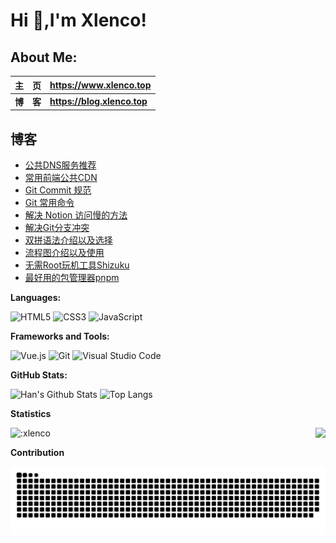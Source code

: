# Hi  👋,I'm Xlenco!


## About Me:

|   主&emsp;页   | <https://www.xlenco.top>                                      |
| :------------: | :------------------------------------------------------- |
| **博&emsp;客** | **<https://blog.xlenco.top>**                            |

## 博客

<!--START_SECTION:feed-->
* [公共DNS服务推荐](https:&#x2F;&#x2F;blog.xlenco.top&#x2F;2024&#x2F;public-dns-recommendations)
* [常用前端公共CDN](https:&#x2F;&#x2F;blog.xlenco.top&#x2F;2023&#x2F;public-cdn)
* [Git Commit 规范](https:&#x2F;&#x2F;blog.xlenco.top&#x2F;2025&#x2F;git-commit)
* [Git 常用命令](https:&#x2F;&#x2F;blog.xlenco.top&#x2F;2025&#x2F;git-common-commands)
* [解决 Notion 访问慢的方法](https:&#x2F;&#x2F;blog.xlenco.top&#x2F;2025&#x2F;to-solve-slow-notion-access)
* [解决Git分支冲突](https:&#x2F;&#x2F;blog.xlenco.top&#x2F;2025&#x2F;resolve-git-branch-conflicts)
* [双拼语法介绍以及选择](https:&#x2F;&#x2F;blog.xlenco.top&#x2F;2022&#x2F;introduction-to-shuangpin)
* [流程图介绍以及使用](https:&#x2F;&#x2F;blog.xlenco.top&#x2F;2024&#x2F;flow-chart)
* [无需Root玩机工具Shizuku](https:&#x2F;&#x2F;blog.xlenco.top&#x2F;2024&#x2F;no-root-shizuku)
* [最好用的包管理器pnpm](https:&#x2F;&#x2F;blog.xlenco.top&#x2F;2024&#x2F;the-best-package-manager-pnpm)
<!--END_SECTION:feed-->

**Languages:**

![HTML5](https://img.shields.io/badge/HTML5-E34F26?logo=HTML5&logoColor=fff)
![CSS3](https://img.shields.io/badge/CSS3-1572B6?logo=CSS3&logoColor=fff)
![JavaScript](https://img.shields.io/badge/JavaScript-F7DF1E?logo=JavaScript&logoColor=333)


**Frameworks and Tools:**

![Vue.js](https://img.shields.io/badge/Vue.js-4FC08D?logo=Vue.js&logoColor=fff)
![Git](https://img.shields.io/badge/Git-F05032?logo=Git&logoColor=fff)
![Visual Studio Code](https://img.shields.io/badge/VS%20CODE-007ACC?logo=educative&logoColor=fff)

**GitHub Stats:**

![Han's Github Stats](https://github-readme-stats.vercel.app/api?username=xlenco&show_icons=true&hide_title=true&count_private=true)
![Top Langs](https://github-readme-stats.vercel.app/api/top-langs/?username=xlenco&layout=compact)

**Statistics** 
 <p>
  <img src="https://count.getloli.com/get/@:xlenco" alt=":xlenco" />
  <img src="https://weather-icon.journeyad.repl.co/@shuozhou?v=1" align="right">
</p>


**Contribution**

<picture>
  <source media="(prefers-color-scheme: dark)" srcset="./assets/contribution-snake-dark.svg" />
  <source media="(prefers-color-scheme: light)" srcset="./assets/contribution-snake.svg" />
  <img alt="github-snake" src="./assets/contribution-snake.svg" />
</picture>





